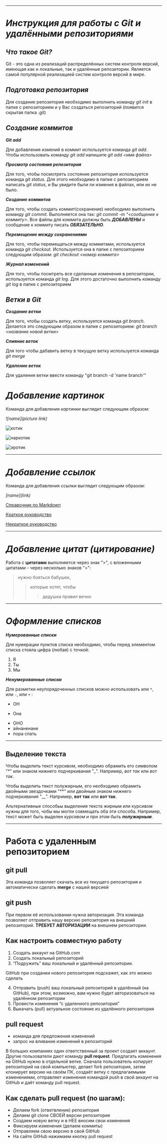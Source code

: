 ***
# *Инструкция для работы с Git и удалёнными репозиториями* 

## *Что такое Git?*

Git - это одна из реализаций распределённых систем контроля версий, имеющая как и локальные, так и удалённые репозитории. Является самой популярной реализацией систем контроля версий в мире.

## *Подготовка репозитория*

Для создание репозитория необходимо выполнить команду *git init*  в папке с репозиторием и у Вас создаться репозиторий (появится скрытая папка .git)

## *Создание коммитов*

***Git add***

Для добавления измений в коммит используется команда *git add*. Чтобы использовать команду *git add* напишите *git add <имя файла>*

***Просмотр состояния репозитория***

Для того, чтобы посмотреть состояние репозитория используется команда *git status*. Для этого необходимо в папке с репозиторием написать *git status*, и Вы увидите были ли измения в файлах, или их не было.

***Создание коммитов***

Для того, чтобы создать коммит(сохранение) необходимо выполнить команду *git commit*. Выполняется она так: *git commit -m "<сообщение к коммиту>*. Все файлы для коммита должны быть ***ДОБАВЛЕНЫ*** и сообщение к коммиту писать ***ОБЯЗАТЕЛЬНО***.

***Перемещение между сохранениями***

Для того, чтобы перемещаться между коммитами, используется команда *git checkout*. Используется она в папке с пепозиторием следующим образом: *git checkout <номер коммита>*

***Журнал изменений***

Для того, чтобы посмтреть все сделанные изменения в репозитории, используется команда *git log*. Для этого достаточно выполнить команду *git log* в папке с репозиторием

## *Ветки в Git*

***Создание ветки***

Для того, чтобы создать ветку, используется команда *git branch*. Делается это следующим образом в папке с репозиторием: *git branch <название новой ветки>*

***Слияние веток***

Для того чтобы дабавить ветку в текущую ветку используется команда *git merge <name branch>*

***Удаление веток***

Для удаления ветки ввести команду "git branch -d 'name branch'"

# *Добавление картинок*
Команда для добавления *картинки* выглядит следующим образом:

*![name](picture link)*


 ![котик](https://cdn-st1.rtr-vesti.ru/vh/pictures/xw/325/539/2.jpg)

 ![наркотик](https://www.interfax.ru/ftproot/textphotos/2018/10/17/mar700.jpg)

 ![эротик](https://cameralabs.org/media/k2/items/cache/51840c4d9c8568a0c03f165c21c0c78d_L.jpg)

***
 # *Добавление ссылок*

Команда для добавления *ссылки* выглядит следующим образом:

 *\[name]\(link)*

 [Справочник по Markdown](https://docs.microsoft.com/ru-ru/contribute/markdown-reference)

 [Краткое руководство](https://paulradzkov.com/2014/markdown_cheatsheet/)

 [Некраткое руководство](https://texterra.ru/blog/ischerpyvayushchaya-shpargalka-po-sintaksisu-razmetki-markdown-na-zametku-avtoram-veb-razrabotchikam.html)
***
 # *Добавление цитат (цитирование)*

 Работа с **цитатами** выполняется через знак ">", с вложенными цитатами - через несколько знаков ">":

 >нужно бояться бабушек,
 >>которые хотят, чтобы
 >>>дедушка правил вечно

***
 # *Оформление списков*

***Нумерованные списки***

Для нумерации пунктов списка необходимо, чтобы перед элементом списка стояла цифра (любая) с точкой:

 1. Я
 2. Ты
 3. Мы

***Ненумерованные списки***


Для разметки неупорядоченных списков можно использовать или `*`, или `-`, или `+` :

 * ОН
 - Она
 + ОНО
 + айнаненане
 + пора спать
 ___
 

## Выделение текста
Чтобы выделить текст курсивом, необходимо обрамить его символом "*" или знаком нижнего подчеркивания "_".
Например, *вот так* или _вот так_.

Чтобы выделить текст полужирным, его необходимо обрамить двойными звездочками "**" или двойным знаком нижнего подчеркивания "__".
Например, **вот так** или __вот так__.

Альтернативные способьы выделения текста жирным или курсивом нужны для того, чобы мы могли совмещать оба эти способа. Например, текст может быть выделен *курсивом и при этом  быть __полужирным__*.

 ***
# Работа с удаленным репозиторием

## git pull
Эта команда позволяет скачать все из текущего репозитория и автоматически сделать **merge** с нашей версией

## git push
При первом её использовании нужна авторизация.
Эта команда позволяет отправить нашу версию репозитория на внешний репозиторий. **ТРЕБУЕТ АВТОРИЗАЦИИ** на внешнем репозитории.

## Как настроить совместную работу

1. Создать аккаунт на GitHub.com
2. Создать локальный репозиторий
3. “Подружить” ваш локальный и удалённый репозитории. 
    
GitHub при создании нового репозитория подскажет, как это можно сделать
    
4. Отправить (push) ваш локальный репозиторий в удалённый (на GitHub), при этом, возможно, вам нужно будет авторизоваться на удалённом репозитории
5. Провести изменения “с удаленного репозитория”
6. Выкачать (pull) актуальное состояние из удалённого репозитория

## pull request

- команда для предложения изменений 
- запрос на вливание изменений в репозиторий

В больших компаниях один ответственный за проект создает аккаунт. Другие пользователи дают команду **pull request**. Предлагать изменения на GitHub нужно в отдельной ветке. 
Сначала пользователь копирует репозиторий на свой компьютер, делает fork репозитория, затем клонирует версию на своём ПК, создаёт ветку с предлагаемыми изменениями, отправляет изменения командой push в свой аккаунт на GitHub и даёт команду pull request.

 ## Как сделать pull request (по шагам):

- Делаем fork (ответвление) репозитория
- Делаем git clone СВОЕЙ версии репозитория
- Создаем новую ветку и в НЕЕ вносим свои изменения
- Фиксируем изменения (делаем коммиты)
- Отправляем свою версию в свой GitHub
- На сайте GitHub нажимаем кнопку pull request
